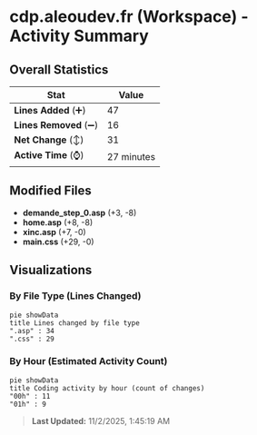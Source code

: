 # cdp.aleoudev.fr (Workspace) - Activity Summary 

## Overall Statistics

| Stat                   | Value                                                             |
| ---------------------- | ----------------------------------------------------------------- |
| **Lines Added** (➕)   | 47                                          |
| **Lines Removed** (➖) | 16                                        |
| **Net Change** (↕)    | 31                |
| **Active Time** (⌚)   | 27 minutes |


## Modified Files
- **demande_step_0.asp** (+3, -8)
- **home.asp** (+8, -8)
- **xinc.asp** (+7, -0)
- **main.css** (+29, -0)

## Visualizations

### By File Type (Lines Changed)

```mermaid
pie showData
title Lines changed by file type
".asp" : 34
".css" : 29
```

### By Hour (Estimated Activity Count)

```mermaid
pie showData
title Coding activity by hour (count of changes)
"00h" : 11
"01h" : 9
```


> **Last Updated:** 11/2/2025, 1:45:19 AM